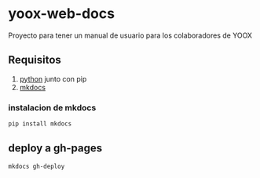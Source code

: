 # yoox-web-docs

Proyecto para tener un manual de usuario para los colaboradores de YOOX

## Requisitos

1. [python](https://www.python.org/) junto con pip
2. [mkdocs](https://www.mkdocs.org/)

### instalacion de mkdocs

```bash
pip install mkdocs
```

## deploy a gh-pages

```bash
mkdocs gh-deploy
```
